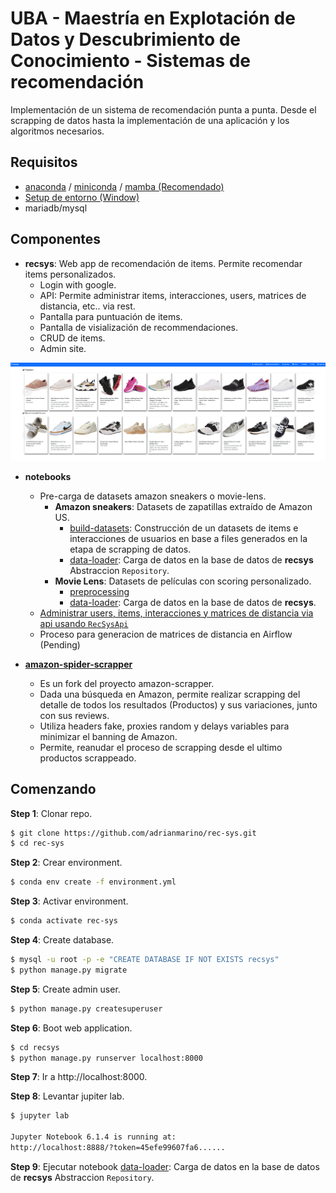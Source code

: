 # UBA - Maestría en Explotación de Datos y Descubrimiento de Conocimiento - Sistemas de recomendación


Implementación de un sistema de recomendación punta a punta. Desde el scrapping de datos hasta la implementación de una aplicación y los algoritmos necesarios.

## Requisitos

* [anaconda](https://www.anaconda.com/products/individual) / [miniconda](https://docs.conda.io/en/latest/miniconda.html) / [mamba (Recomendado)](https://github.com/mamba-org/mamba)
* [Setup de entorno (Window)](https://www.youtube.com/watch?v=O8YXuHNdIIk)
* mariadb/mysql


## Componentes

* **recsys**: Web app de recomendación de items. Permite recomendar items personalizados.
   * Login with google.
   * API: Permite administrar items, interacciones, users, matrices de distancia, etc.. via rest.
   * Pantalla para puntuación de items.
   * Pantalla de visialización de recommendaciones.
   * CRUD de items.
   * Admin site.

![RecSys Recommendations](https://github.com/magistery-tps/rec-sys/blob/main/images/screenshot.png)

* **notebooks**
    * Pre-carga de datasets amazon sneakers o movie-lens.
        * **Amazon sneakers**: Datasets de zapatillas extraído de Amazon US.
            * [build-datasets](https://github.com/magistery-tps/rec-sys/blob/main/notebooks/amazon/build-datasets.ipynb): Construcción de un datasets de items e interacciones de usuarios en base a files generados en la etapa de scrapping de datos.
            * [data-loader](https://github.com/magistery-tps/rec-sys/blob/main/notebooks/amazon/data-loader.ipynb): Carga de datos en la base de datos de **recsys** Abstraccion `Repository`.
        * **Movie Lens**: Datasets de películas con scoring personalizado.
            * [preprocessing](https://github.com/magistery-tps/rec-sys/blob/main/notebooks/movielens/preprocessing.ipynb)
            * [data-loader](https://github.com/magistery-tps/rec-sys/blob/main/notebooks/movielens/data-loader.ipynb): Carga de datos en la base de datos de **recsys**.
    * [Administrar users, items, interacciones y matrices de distancia via api usando `RecSysApi`](https://github.com/magistery-tps/rec-sys/blob/main/notebooks/api-client-test.ipynb)
    * Proceso para generacion de matrices de distancia en Airflow (Pending)


* **[amazon-spider-scrapper](https://github.com/adrianmarino/amazon-spider-scrapper)**
    * Es un fork del proyecto amazon-scrapper.
    * Dada una búsqueda en Amazon, permite realizar scrapping del detalle de todos los resultados (Productos) y sus variaciones, junto con sus reviews.
    * Utiliza headers fake, proxies random y delays variables para minimizar el banning de Amazon.
    * Permite, reanudar el proceso de scrapping desde el ultimo productos scrappeado.




## Comenzando

**Step 1**: Clonar repo.

```bash
$ git clone https://github.com/adrianmarino/rec-sys.git
$ cd rec-sys
```

**Step 2**: Crear environment.

```bash
$ conda env create -f environment.yml
```

**Step 3**: Activar environment.

```bash
$ conda activate rec-sys
```

**Step 4**: Create database.

```bash
$ mysql -u root -p -e "CREATE DATABASE IF NOT EXISTS recsys"
$ python manage.py migrate
```

**Step 5**: Create admin user.

```bash
$ python manage.py createsuperuser
```

**Step 6**: Boot web application.

```bash
$ cd recsys
$ python manage.py runserver localhost:8000
```

**Step 7**: Ir a http://localhost:8000.

**Step 8**: Levantar jupiter lab.

```bash
$ jupyter lab

Jupyter Notebook 6.1.4 is running at:
http://localhost:8888/?token=45efe99607fa6......
```

**Step 9**: Ejecutar notebook [data-loader](https://github.com/magistery-tps/rec-sys/blob/main/notebooks/amazon/data-loader.ipynb): Carga de datos en la base de datos de **recsys** Abstraccion `Repository`.
